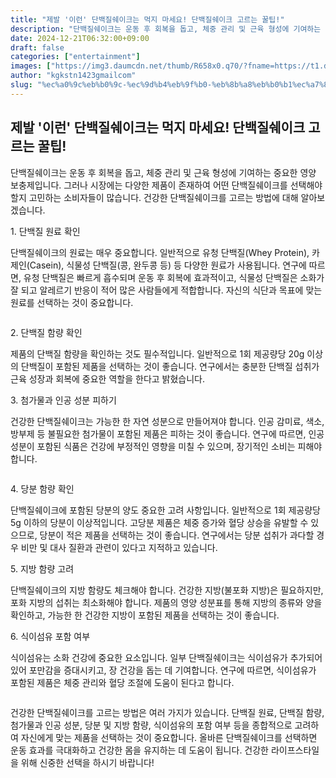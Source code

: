 ```yaml
---
title: "제발 '이런' 단백질쉐이크는 먹지 마세요! 단백질쉐이크 고르는 꿀팁!"
description: "단백질쉐이크는 운동 후 회복을 돕고, 체중 관리 및 근육 형성에 기여하는 중요한 영양 보충제입니다. 그러나 시장에는 다양한 제품이 존재하여 어떤 단백질쉐이크를 선택해야 할지 고민하는 소비자들이 많습니다. 건강한 단백질쉐이크를 고르는 방법에 대해 알아보겠습니다."
date: 2024-12-21T06:32:00+09:00
draft: false
categories: ["entertainment"]
images: ["https://img3.daumcdn.net/thumb/R658x0.q70/?fname=https://t1.daumcdn.net/news/202412/04/happiness/20241204110002485bdsm.webp", "https://img1.daumcdn.net/thumb/R658x0.q70/?fname=https://t1.daumcdn.net/news/202412/04/happiness/20241204110002648vdbj.webp", "https://img1.daumcdn.net/thumb/R658x0.q70/?fname=https://t1.daumcdn.net/news/202412/04/happiness/20241204110002811oaet.webp"]
author: "kgkstn1423gmailcom"
slug: "%ec%a0%9c%eb%b0%9c-%ec%9d%b4%eb%9f%b0-%eb%8b%a8%eb%b0%b1%ec%a7%88%ec%89%90%ec%9d%b4%ed%81%ac%eb%8a%94-%eb%a8%b9%ec%a7%80-%eb%a7%88%ec%84%b8%ec%9a%94-%eb%8b%a8%eb%b0%b1%ec%a7%88%ec%89%90%ec%9d%b4"
---
```


<h2 >제발 '이런' 단백질쉐이크는 먹지 마세요! 단백질쉐이크 고르는 꿀팁!</h2> <p>단백질쉐이크는 운동 후 회복을 돕고, 체중 관리 및 근육 형성에 기여하는 중요한 영양 보충제입니다. 그러나 시장에는 다양한 제품이 존재하여 어떤 단백질쉐이크를 선택해야 할지 고민하는 소비자들이 많습니다. 건강한 단백질쉐이크를 고르는 방법에 대해 알아보겠습니다.</p> <p>1. 단백질 원료 확인</p> <p>단백질쉐이크의 원료는 매우 중요합니다. 일반적으로 유청 단백질(Whey Protein), 카제인(Casein), 식물성 단백질(콩, 완두콩 등) 등 다양한 원료가 사용됩니다. 연구에 따르면, 유청 단백질은 빠르게 흡수되며 운동 후 회복에 효과적이고, 식물성 단백질은 소화가 잘 되고 알레르기 반응이 적어 많은 사람들에게 적합합니다. 자신의 식단과 목표에 맞는 원료를 선택하는 것이 중요합니다.</p> <figure ><img src="https://img3.daumcdn.net/thumb/R658x0.q70/?fname=https://t1.daumcdn.net/news/202412/04/happiness/20241204110002485bdsm.webp" alt=""/></figure> <p>2. 단백질 함량 확인</p> <p>제품의 단백질 함량을 확인하는 것도 필수적입니다. 일반적으로 1회 제공량당 20g 이상의 단백질이 포함된 제품을 선택하는 것이 좋습니다. 연구에서는 충분한 단백질 섭취가 근육 성장과 회복에 중요한 역할을 한다고 밝혔습니다.</p> <p>3. 첨가물과 인공 성분 피하기</p> <p>건강한 단백질쉐이크는 가능한 한 자연 성분으로 만들어져야 합니다. 인공 감미료, 색소, 방부제 등 불필요한 첨가물이 포함된 제품은 피하는 것이 좋습니다. 연구에 따르면, 인공 성분이 포함된 식품은 건강에 부정적인 영향을 미칠 수 있으며, 장기적인 소비는 피해야 합니다.</p> <figure ><img src="https://img1.daumcdn.net/thumb/R658x0.q70/?fname=https://t1.daumcdn.net/news/202412/04/happiness/20241204110002648vdbj.webp" alt=""/></figure> <p>4. 당분 함량 확인</p> <p>단백질쉐이크에 포함된 당분의 양도 중요한 고려 사항입니다. 일반적으로 1회 제공량당 5g 이하의 당분이 이상적입니다. 고당분 제품은 체중 증가와 혈당 상승을 유발할 수 있으므로, 당분이 적은 제품을 선택하는 것이 좋습니다. 연구에서는 당분 섭취가 과다할 경우 비만 및 대사 질환과 관련이 있다고 지적하고 있습니다.</p> <p>5. 지방 함량 고려</p> <p>단백질쉐이크의 지방 함량도 체크해야 합니다. 건강한 지방(불포화 지방)은 필요하지만, 포화 지방의 섭취는 최소화해야 합니다. 제품의 영양 성분표를 통해 지방의 종류와 양을 확인하고, 가능한 한 건강한 지방이 포함된 제품을 선택하는 것이 좋습니다.</p> <p>6. 식이섬유 포함 여부</p> <p>식이섬유는 소화 건강에 중요한 요소입니다. 일부 단백질쉐이크는 식이섬유가 추가되어 있어 포만감을 증대시키고, 장 건강을 돕는 데 기여합니다. 연구에 따르면, 식이섬유가 포함된 제품은 체중 관리와 혈당 조절에 도움이 된다고 합니다.</p> <figure ><img src="https://img1.daumcdn.net/thumb/R658x0.q70/?fname=https://t1.daumcdn.net/news/202412/04/happiness/20241204110002811oaet.webp" alt=""/></figure> <p>건강한 단백질쉐이크를 고르는 방법은 여러 가지가 있습니다. 단백질 원료, 단백질 함량, 첨가물과 인공 성분, 당분 및 지방 함량, 식이섬유의 포함 여부 등을 종합적으로 고려하여 자신에게 맞는 제품을 선택하는 것이 중요합니다. 올바른 단백질쉐이크를 선택하면 운동 효과를 극대화하고 건강한 몸을 유지하는 데 도움이 됩니다. 건강한 라이프스타일을 위해 신중한 선택을 하시기 바랍니다!</p>